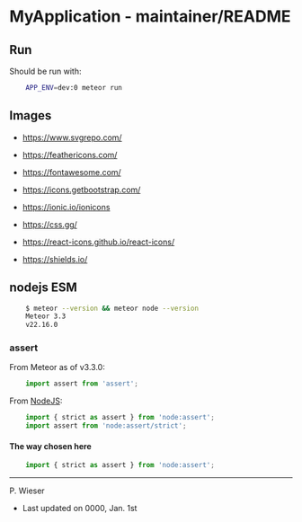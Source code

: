 # MyApplication - maintainer/README

## Run

Should be run with:

```sh
    APP_ENV=dev:0 meteor run
```

## Images

- https://www.svgrepo.com/

- https://feathericons.com/

- https://fontawesome.com/

- https://icons.getbootstrap.com/

- https://ionic.io/ionicons

- https://css.gg/

- https://react-icons.github.io/react-icons/

- https://shields.io/

## nodejs ESM

```sh
    $ meteor --version && meteor node --version
    Meteor 3.3
    v22.16.0
```

### assert

From Meteor as of v3.3.0:

```js
    import assert from 'assert';
```

From [NodeJS](https://nodejs.org/docs/latest-v22.x/api/assert.html#assert):

```js
    import { strict as assert } from 'node:assert';
    import assert from 'node:assert/strict';
```

#### The way chosen here

```js
    import { strict as assert } from 'node:assert';
```

---
P. Wieser
- Last updated on 0000, Jan. 1st
